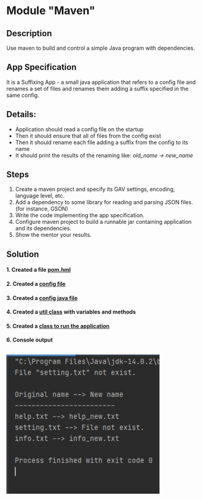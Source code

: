 # Module "Maven"
## Description
Use maven to build and control a simple Java program with dependencies.
## App Specification
It is a Suffixing App - a small java application that refers to a config file and renames a set of files and renames them adding a suffix specified in the same config.
## Details:
* Application should read a config file on the startup
* Then it should ensure that all of files from the config exist
* Then it should rename each file adding a suffix from the config to its name
* It should print the results of the renaming like:
*old_name -> new_name*
## Steps
1. Create a maven project and specify its GAV settings, encoding, language level, etc.
2. Add a dependency to some library for reading and parsing JSON files. (for instance, GSON)
3. Write the code implementing the app specification.
4. Configure maven project to build a runnable jar containing application and its dependencies.
5. Show the mentor your results.
## Solution
#### 1. Created a file [pom.hml](https://github.com/vitalikulsha/UpSkill_Lab1_JavaBasics/blob/master/Maven/pom.xml) 
#### 2. Created a [config file](https://github.com/vitalikulsha/UpSkill_Lab1_JavaBasics/blob/master/Maven/src/main/resources/config.properties) 
#### 3. Created a [config java file](https://github.com/vitalikulsha/UpSkill_Lab1_JavaBasics/blob/master/Maven/src/main/resources/Config.java) 
#### 4. Created a [util class](https://github.com/vitalikulsha/UpSkill_Lab1_JavaBasics/blob/master/Maven/src/main/java/FileUtil.java) with variables and methods
#### 5. Created a [class to run the application](https://github.com/vitalikulsha/UpSkill_Lab1_JavaBasics/blob/master/Maven/src/main/java/SuffixApplication.java)
#### 6. Console output 
<h2>
   <img src="img/maven_01.jpg" width="400">
</h2>
